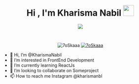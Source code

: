 <h1 align="center">Hi , I'm Kharisma Nabil <img src="https://media.giphy.com/media/hvRJCLFzcasrR4ia7z/giphy.gif" width="35"></h1>
<p align="center">
  <a href="https://github.com/DenverCoder1/readme-typing-svg"><img src="https://readme-typing-svg.herokuapp.com?lines=Computer+Science+Student;Competitive+Programmer;ACPC+2021+Finalist;DS%20|%20Algorithms%20|%20OOP%20;Specialist%20on%20Codeforces;Division%202%20on%20Codechef%20(3%20Stars);6%20Kyu%20on%20Atcoder;Always%20learning%20new%20things&center=true&width=500&height=50"></a>
</p>


<br>

<p align="center"> 
	<img src="https://komarev.com/ghpvc/?username=7oSkaaa&label=Profile%20views&color=0e75b6&style=plastic" alt="7oSkaaa" /> 
	<a href = "https://commits.top/egypt.html" target="_blank">
		<img src="https://enfsgag3ayy6w9q.m.pipedream.net/&style=plastic" alt="7oSkaaa" target="_blank"/> 
	</a>
</p>


- 👋 Hi, I’m @KharismaNabil
- 👀 I’m interested in FrontEnd Development
- 🌱 I’m currently learning ReactJs
- 💞️ I’m looking to collaborate on Someproject
- 📫 How to reach me Instagram @kharismanbl

<!---
KharismaNabil/KharismaNabil is a ✨ special ✨ repository because its `README.md` (this file) appears on your GitHub profile.
You can click the Preview link to take a look at your changes.
--->
